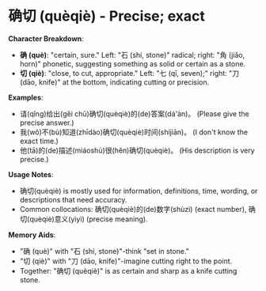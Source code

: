 # **确切 (quèqiè) - Precise; exact**

**Character Breakdown**:  
- **确 (què)**: "certain, sure." Left: "石 (shí, stone)" radical; right: "角 (jiǎo, horn)" phonetic, suggesting something as solid or certain as a stone.  
- **切 (qiè)**: "close, to cut, appropriate." Left: "七 (qī, seven);" right: "刀 (dāo, knife)" at the bottom, indicating cutting or precision.

**Examples**:  
- 请(qǐng)给出(gěi chū)确切(quèqiè)的(de)答案(dá'àn)。 (Please give the precise answer.)  
- 我(wǒ)不(bù)知道(zhīdào)确切(quèqiè)时间(shíjiān)。 (I don't know the exact time.)  
- 他(tā)的(de)描述(miáoshù)很(hěn)确切(quèqiè)。 (His description is very precise.)

**Usage Notes**:  
- 确切(quèqiè) is mostly used for information, definitions, time, wording, or descriptions that need accuracy.  
- Common collocations: 确切(quèqiè)的(de)数字(shùzì) (exact number), 确切(quèqiè)意义(yìyì) (precise meaning).

**Memory Aids**:  
- "确 (què)" with "石 (shí, stone)"-think "set in stone."  
- "切 (qiè)" with "刀 (dāo, knife)"-imagine cutting right to the point.  
- Together: "确切 (quèqiè)" is as certain and sharp as a knife cutting stone.